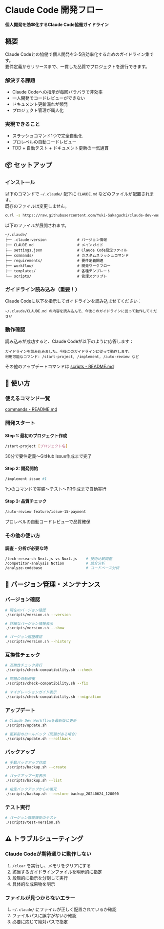# Claude Code 開発フロー

**個人開発を効率化するClaude Code協働ガイドライン**

## 概要

Claude Codeとの協働で個人開発を3-5倍効率化するためのガイドライン集です。  
要件定義からリリースまで、一貫した品質でプロジェクトを進行できます。

### 解決する課題
- Claude Codeへの指示が毎回バラバラで非効率
- 一人開発でコードレビューができない
- ドキュメント更新漏れが頻発
- プロジェクト管理が属人化

### 実現できること
- スラッシュコマンド1つで完全自動化
- プロレベルの自動コードレビュー
- TDD + 自動テスト + ドキュメント更新の一気通貫

## 📦 セットアップ

### インストール

以下のコマンドで `~/.claude/` 配下に `CLAUDE.md` などのファイルが配置されます。  
既存のファイルは変更しません。  

```bash
curl -s https://raw.githubusercontent.com/Yuki-Sakaguchi/claude-dev-workflow/main/scripts/install.sh | bash
```

以下のファイルが展開されます。

```
~/.claude/
├── .claude-version              # バージョン情報
├── CLAUDE.md                    # メインガイド
├── settings.json                # Claude Code設定ファイル
├── commands/                    # カスタムスラッシュコマンド
├── requirements/                # 要件定義関連
├── workflow/                    # 開発ワークフロー
├── templates/                   # 各種テンプレート
└── scripts/                     # 管理スクリプト
```

### ガイドライン読み込み（重要！）
Claude Codeに以下を指示してガイドラインを読み込ませてください：
```
~/.claude/CLAUDE.md の内容を読み込んで、今後このガイドラインに従って動作してください
```

### 動作確認
読み込みが成功すると、Claude Codeが以下のように応答します：
```
ガイドラインを読み込みました。今後このガイドラインに従って動作します。
利用可能なコマンド: /start-project, /implement, /auto-review など
```

その他のアップデートコマンドは [scripts - README.md](scripts/README.md)

## 🚀 使い方

###  使えるコマンド一覧
[commands - README.md](commands/README.md)

### 開発スタート

#### Step 1: 最初のプロジェクト作成
```bash
/start-project [プロジェクト名]
```
30分で要件定義〜GitHub Issue作成まで完了

#### Step 2: 開発開始
```bash
/implement issue #1
```
1つのコマンドで実装〜テスト〜PR作成まで自動実行

#### Step 3: 品質チェック
```bash
/auto-review feature/issue-15-payment
```
プロレベルの自動コードレビューで品質確保

### その他の使い方

#### 調査・分析が必要な時
```bash
/tech-research Next.js vs Nuxt.js    # 技術比較調査
/competitor-analysis Notion          # 競合分析
/analyze-codebase                    # コードベース分析
```

## 🔧 バージョン管理・メンテナンス

### バージョン確認
```bash
# 現在のバージョン確認
./scripts/version.sh --version

# 詳細なバージョン情報表示
./scripts/version.sh --show

# バージョン履歴確認
./scripts/version.sh --history
```

### 互換性チェック
```bash
# 互換性チェック実行
./scripts/check-compatibility.sh --check

# 問題の自動修復
./scripts/check-compatibility.sh --fix

# マイグレーションガイド表示
./scripts/check-compatibility.sh --migration
```

### アップデート
```bash
# Claude Dev Workflowを最新版に更新
./scripts/update.sh

# 更新前のロールバック（問題がある場合）
./scripts/update.sh --rollback
```

### バックアップ
```bash
# 手動バックアップ作成
./scripts/backup.sh --create

# バックアップ一覧表示
./scripts/backup.sh --list

# 指定バックアップからの復元
./scripts/backup.sh --restore backup_20240624_120000
```

### テスト実行
```bash
# バージョン管理機能のテスト
./scripts/test-version.sh
```

## ⚠️ トラブルシューティング

### Claude Codeが期待通りに動作しない
1. `/clear` を実行し、メモリをクリアにする
2. 該当するガイドラインファイルを明示的に指定
3. 段階的に指示を分割して実行
4. 具体的な成果物を明示

### ファイルが見つからないエラー
1. `~/.claude/` にファイルが正しく配置されているか確認
2. ファイルパスに誤字がないか確認
3. 必要に応じて絶対パスで指定
